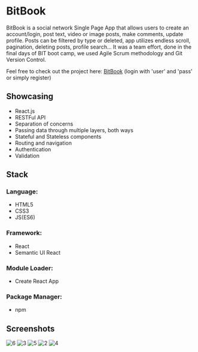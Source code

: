 # BitBook

BitBook is a social network Single Page App that allows users to create an account/login, post text, video or image posts, make comments, update profile. Posts can be filtered by type or deleted, app utilizes endless scroll, pagination, deleting posts, profile search... 
It was a team effort, done in the final days of BIT boot camp, we used Agile Scrum methodology and Git Version Control.  

Feel free to check out the project here: [BitBook](https://dejan-krstic.github.io/bit-book/) (login with 'user' and 'pass' or simply register)

## Showcasing
- React.js
- RESTFul API
- Separation of concerns
- Passing data through multiple layers, both ways
- Stateful and Stateless components
- Routing and navigation
- Authentication
- Validation
## Stack
### Language: 
- HTML5 
- CSS3
- JS(ES6) 
### Framework: 
- React 
- Semantic UI React
### Module Loader: 
- Create React App
### Package Manager: 
- npm

## Screenshots

![6](https://user-images.githubusercontent.com/36072848/39604542-ee590610-4f2c-11e8-9970-09e2d01f5aab.PNG)
![3](https://user-images.githubusercontent.com/36072848/39604558-fec4fe82-4f2c-11e8-924f-32740bc5ba67.PNG)
![5](https://user-images.githubusercontent.com/36072848/39604566-0392d718-4f2d-11e8-9df4-72051143288a.PNG)
![2](https://user-images.githubusercontent.com/36072848/39604569-093edfd6-4f2d-11e8-9c51-dbc378a8416f.PNG)
![4](https://user-images.githubusercontent.com/36072848/39604579-0f112d38-4f2d-11e8-8642-91c458faaf2a.PNG)
